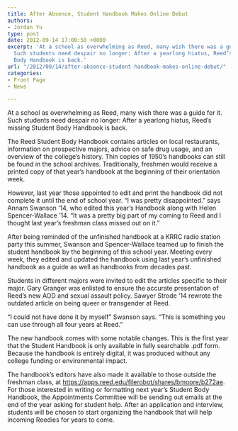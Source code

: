 ```yaml
---
title: After Absence, Student Handbook Makes Online Debut
authors:
- Jordan Yu
type: post
date: 2012-09-14 17:00:50 +0000
excerpt: 'At a school as overwhelming as Reed, many wish there was a guide for it.
  Such students need despair no longer: After a yearlong hiatus, Reed’s missing Student
  Body Handbook is back.'
url: "/2012/09/14/after-absence-student-handbook-makes-online-debut/"
categories:
- Front Page
- News

---
```

At a school as overwhelming as Reed, many wish there was a guide for it. Such students need despair no longer: After a yearlong hiatus, Reed’s missing Student Body Handbook is back.

The Reed Student Body Handbook contains articles on local restaurants, information on prospective majors, advice on safe drug usage, and an overview of the college&#8217;s history. Thin copies of 1950’s handbooks can still be found in the school archives. Traditionally, freshmen would receive a printed copy of that year’s handbook at the beginning of their orientation week.

However, last year those appointed to edit and print the handbook did not complete it until the end of school year. “I was pretty disappointed.” says Annam Swanson ’14, who edited this year&#8217;s Handbook along with Helen Spencer-Wallace ’14. “It was a pretty big part of my coming to Reed and I thought last year’s freshman class missed out on it.”

After being reminded of the unfinished handbook at a KRRC radio station party this summer, Swanson and Spencer-Wallace teamed up to finish the student handbook by the beginning of this school year. Meeting every week, they edited and updated the handbook using last year’s unfinished handbook as a guide as well as handbooks from decades past.

Students in different majors were invited to edit the articles specific to their major. Gary Granger was enlisted to ensure the accurate presentation of Reed’s new AOD and sexual assault policy. Sawyer Strode ‘14 rewrote the outdated article on being queer or transgender at Reed.

“I could not have done it by myself” Swanson says. “This is something you can use through all four years at Reed.”

The new handbook comes with some notable changes. This is the first year that the Student Handbook is only available in fully searchable .pdf form. Because the handbook is entirely digital, it was produced without any college funding or environmental impact.

The handbook’s editors have also made it available to those outside the freshman class, at <https://apps.reed.edu/filerobot/shares/bmoore/b272ae>. For those interested in writing or formatting next year’s Student Body Handbook, the Appointments Committee will be sending out emails at the end of the year asking for student help. After an application and interview, students will be chosen to start organizing the handbook that will help incoming Reedies for years to come.